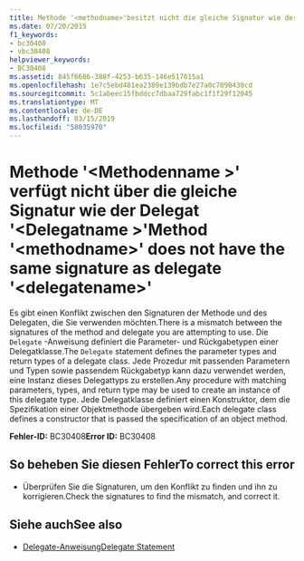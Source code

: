 ```yaml
---
title: Methode '<methodname>'besitzt nicht die gleiche Signatur wie der Delegat'<delegatename>'
ms.date: 07/20/2015
f1_keywords:
- bc30408
- vbc30408
helpviewer_keywords:
- BC30408
ms.assetid: 845f6686-388f-4253-b635-146e517015a1
ms.openlocfilehash: 1e7c5ebd481ea2389e139bdb7e27a0c7098430cd
ms.sourcegitcommit: 5c1abeec15fbddcc7dbaa729fabc1f1f29f12045
ms.translationtype: MT
ms.contentlocale: de-DE
ms.lasthandoff: 03/15/2019
ms.locfileid: "58035970"
---
```

# <a name="method-methodname-does-not-have-the-same-signature-as-delegate-delegatename"></a><span data-ttu-id="678f2-102">Methode '\<Methodenname >' verfügt nicht über die gleiche Signatur wie der Delegat '\<Delegatname >'</span><span class="sxs-lookup"><span data-stu-id="678f2-102">Method '\<methodname>' does not have the same signature as delegate '\<delegatename>'</span></span>
<span data-ttu-id="678f2-103">Es gibt einen Konflikt zwischen den Signaturen der Methode und des Delegaten, die Sie verwenden möchten.</span><span class="sxs-lookup"><span data-stu-id="678f2-103">There is a mismatch between the signatures of the method and delegate you are attempting to use.</span></span> <span data-ttu-id="678f2-104">Die `Delegate` -Anweisung definiert die Parameter- und Rückgabetypen einer Delegatklasse.</span><span class="sxs-lookup"><span data-stu-id="678f2-104">The `Delegate` statement defines the parameter types and return types of a delegate class.</span></span> <span data-ttu-id="678f2-105">Jede Prozedur mit passenden Parametern und Typen sowie passendem Rückgabetyp kann dazu verwendet werden, eine Instanz dieses Delegattyps zu erstellen.</span><span class="sxs-lookup"><span data-stu-id="678f2-105">Any procedure with matching parameters, types, and return type may be used to create an instance of this delegate type.</span></span> <span data-ttu-id="678f2-106">Jede Delegatklasse definiert einen Konstruktor, dem die Spezifikation einer Objektmethode übergeben wird.</span><span class="sxs-lookup"><span data-stu-id="678f2-106">Each delegate class defines a constructor that is passed the specification of an object method.</span></span>  
  
 <span data-ttu-id="678f2-107">**Fehler-ID:** BC30408</span><span class="sxs-lookup"><span data-stu-id="678f2-107">**Error ID:** BC30408</span></span>  
  
## <a name="to-correct-this-error"></a><span data-ttu-id="678f2-108">So beheben Sie diesen Fehler</span><span class="sxs-lookup"><span data-stu-id="678f2-108">To correct this error</span></span>  
  
-   <span data-ttu-id="678f2-109">Überprüfen Sie die Signaturen, um den Konflikt zu finden und ihn zu korrigieren.</span><span class="sxs-lookup"><span data-stu-id="678f2-109">Check the signatures to find the mismatch, and correct it.</span></span>  
  
## <a name="see-also"></a><span data-ttu-id="678f2-110">Siehe auch</span><span class="sxs-lookup"><span data-stu-id="678f2-110">See also</span></span>

- [<span data-ttu-id="678f2-111">Delegate-Anweisung</span><span class="sxs-lookup"><span data-stu-id="678f2-111">Delegate Statement</span></span>](../../visual-basic/language-reference/statements/delegate-statement.md)
